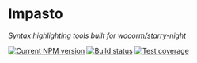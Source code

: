# Impasto

_Syntax highlighting tools built for [wooorm/starry-night]_

[wooorm/starry-night]: https://github.com/wooorm/starry-night

[![Current NPM version][badge-npm-version-image]][badge-npm-version-link]
[![Build status][badge-build-image]][badge-build-link]
[![Test coverage][badge-coverage-image]][badge-coverage-link]

[badge-build-image]:
  https://img.shields.io/github/actions/workflow/status/ezzatron/impasto/ci.yml?branch=main&style=for-the-badge
[badge-build-link]: https://github.com/ezzatron/impasto/actions/workflows/ci.yml
[badge-coverage-image]:
  https://img.shields.io/codecov/c/gh/ezzatron/impasto?style=for-the-badge
[badge-coverage-link]: https://codecov.io/gh/ezzatron/impasto
[badge-npm-version-image]:
  https://img.shields.io/npm/v/impasto?label=impasto&logo=npm&style=for-the-badge
[badge-npm-version-link]: https://npmjs.com/package/impasto
